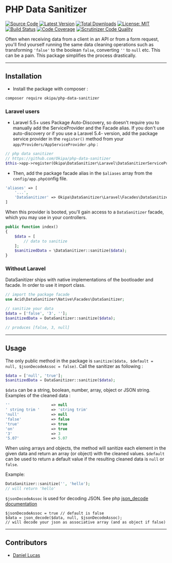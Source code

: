 # PHP Data Sanitizer

[![Source Code](https://img.shields.io/badge/source-okipa/php--data--sanitizer-blue.svg)](https://github.com/Okipa/php-data-sanitizer)
[![Latest Version](https://img.shields.io/github/release/okipa/php-data-sanitizer.svg?style=flat-square)](https://github.com/Okipa/php-data-sanitizer/releases)
[![Total Downloads](https://img.shields.io/packagist/dt/okipa/php-data-sanitizer.svg?style=flat-square)](https://packagist.org/packages/okipa/php-data-sanitizer)
[![License: MIT](https://img.shields.io/badge/License-MIT-blue.svg)](https://opensource.org/licenses/MIT)
[![Build Status](https://scrutinizer-ci.com/g/Okipa/php-data-sanitizer/badges/build.png?b=master)](https://scrutinizer-ci.com/g/Okipa/php-data-sanitizer/build-status/master)
[![Code Coverage](https://scrutinizer-ci.com/g/Okipa/php-data-sanitizer/badges/coverage.png?b=master)](https://scrutinizer-ci.com/g/Okipa/php-data-sanitizer/?branch=master)
[![Scrutinizer Code Quality](https://scrutinizer-ci.com/g/Okipa/php-data-sanitizer/badges/quality-score.png?b=master)](https://scrutinizer-ci.com/g/Okipa/php-data-sanitizer/?branch=master)

Often when receiving data from a client in an API or from a form request, you'll find yourself running the same data cleaning operations such as transforming `'false'` to the boolean `false`, converting `''` to `null` etc. This can be a pain.
This package simplifies the process drastically.

------------------------------------------------------------------------------------------------------------------------

## Installation

- Install the package with composer :

```bash
composer require okipa/php-data-sanitizer
```

### Laravel users

- Laravel 5.5+ uses Package Auto-Discovery, so doesn't require you to manually add the ServiceProvider and the Facade alias.
If you don't use auto-discovery or if you use a Laravel 5.4- version, add the package service provider in the `register()` method from your `app/Providers/AppServiceProvider.php` :

```php
// php data sanitizer
// https://github.com/Okipa/php-data-sanitizer
$this->app->register(Okipa\DataSanitizer\Laravel\DataSanitizerServiceProvider::class);
```

- Then, add the package facade alias in the `$aliases` array from the `config/app.php`config file.

```php
'aliases' => [
    '...',
    'DataSanitizer' => Okipa\DataSanitizer\Laravel\Facades\DataSanitizer::class
]
```

When this provider is booted, you'll gain access to a `DataSanitizer` facade, which you may use in your controllers.

```php
public function index()
{
    $data = [
        // data to sanitize
    ];
    $sanitizedData = \DataSanitizer::sanitize($data);
}
```

### Without Laravel

DataSanitizer ships with native implementations of the bootloader and facade. In order to use it import class.

```php
// import the package facade
use Acid\DataSanitizer\Native\Facades\DataSanitizer;

// sanitize your data
$data = ['false', '3', ''];
$sanitizedData = DataSanitizer::sanitize($data);

// produces [false, 3, null]
```

------------------------------------------------------------------------------------------------------------------------

## Usage

The only public method in the package is `sanitize($data, $default = null, $jsonDecodeAssoc = false)`.
Call the sanitizer as following :

```php
$data = ['null', 'true'];
$sanitizedData = DataSanitizer::sanitize($data);
```

`$data` can be a string, boolean, number, array, object or JSON string.
Examples of the cleaned data :

```php
''                  => null
' string trim '     => 'string trim'
'null'              => null
'false'             => false
'true'              => true
'on'                => true
'3'                 => 3
'5.07'              => 5.07
```

When using arrays and objects, the method will sanitize each element in the given data and return an array (or object) with the cleaned values.
`$default` can be used to return a default value if the resulting cleaned data is `null` or `false`.

Example:

```php
DataSanitizer::sanitize('', 'hello');
// will return 'hello'
```

`$jsonDecodeAssoc` is used for decoding JSON.
See php [json_decode documentation](http://php.net/manual/en/function.json-decode.php)

```
$jsonDecodeAssoc = true // default is false
$data = json_decode($data, null, $jsonDecodeAssoc);
// will decode your json as associative array (and as object if false)
```

------------------------------------------------------------------------------------------------------------------------

## Contributors

- [Daniel Lucas](https://github.com/daniel-chris-lucas)
